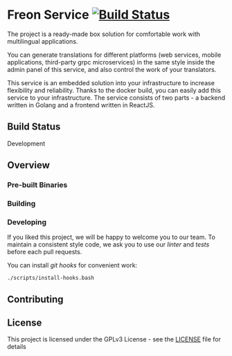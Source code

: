 # Freon Service [![Build Status](https://travis-ci.org/Joystream/substrate-runtime-joystream.svg?branch=master)](https://travis-ci.org/Joystream/substrate-runtime-joystream)

The project is a ready-made box solution for comfortable work with multilingual applications. 

You can generate translations for different platforms (web services, mobile applications, third-party grpc microservices) in the same style inside the admin panel of this service, and also control the work of your translators.

This service is an embedded solution into your infrastructure to increase flexibility and reliability. Thanks to the docker build, you can easily add this service to your infrastructure.
The service consists of two parts - a backend written in Golang and a frontend written in ReactJS.

## Build Status

Development

## Overview

### Pre-built Binaries

### Building

### Developing
If you liked this project, we will be happy to welcome you to our team.
To maintain a consistent style code, we ask you to use our *linter* and *tests* before each pull requests.

You can install *git hooks* for convenient work:

`./scripts/install-hooks.bash`

## Contributing

## License

This project is licensed under the GPLv3 License - see the [LICENSE](LICENSE) file for details
